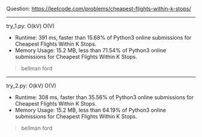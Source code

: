 Question: https://leetcode.com/problems/cheapest-flights-within-k-stops/

---

try_1.py: O(kV) O(V)

* Runtime: 391 ms, faster than 15.68% of Python3 online submissions for Cheapest Flights Within K Stops.
* Memory Usage: 15.2 MB, less than 71.54% of Python3 online submissions for Cheapest Flights Within K Stops.

> bellman ford

---

try_2.py: O(kV) O(V)

* Runtime: 308 ms, faster than 35.56% of Python3 online submissions for Cheapest Flights Within K Stops.
* Memory Usage: 15.2 MB, less than 64.19% of Python3 online submissions for Cheapest Flights Within K Stops.

> bellman ford
